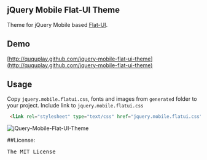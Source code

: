 ## jQuery Mobile Flat-UI Theme

Theme for jQuery Mobile based [Flat-UI](http://designmodo.com/demo/flat-ui/).

## Demo

[http://ququplay.github.com/jquery-mobile-flat-ui-theme](http://ququplay.github.com/jquery-mobile-flat-ui-theme)

## Usage

Copy `jquery.mobile.flatui.css`, fonts and images from `generated` folder to your project.
Include link to `jquery.mobile.flatui.css`

```html
 <link rel="stylesheet" type="text/css" href="jquery.mobile.flatui.css" />
```

![jQuery-Mobile-Flat-UI-Theme](http://oi46.tinypic.com/212i9dz.jpg)


##License:
<pre>
The MIT License
</pre>
